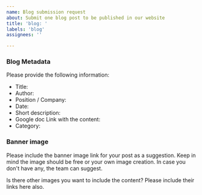 ```yaml
---
name: Blog submission request
about: Submit one blog post to be published in our website
title: 'blog: '
labels: 'blog'
assignees: ''

---
```


### Blog Metadata

Please provide the following information:

* Title:
* Author:
* Position / Company: 
* Date:
* Short description:
* Google doc Link with the content:
* Category:


### Banner image

Please include the banner image link for your post as a suggestion.
Keep in mind the image should be free or your own image creation.
In case you don't have any, the team can suggest.


Is there other images you want to include the content? Please include their links here also.
